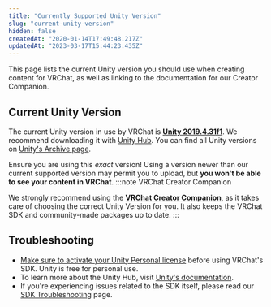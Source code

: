 ```yaml
---
title: "Currently Supported Unity Version"
slug: "current-unity-version"
hidden: false
createdAt: "2020-01-14T17:49:48.217Z"
updatedAt: "2023-03-17T15:44:23.435Z"
---
```

This page lists the current Unity version you should use when creating content for VRChat, as well as linking to the documentation for our Creator Companion.

## Current Unity Version

The current Unity version in use by VRChat is [**Unity 2019.4.31f1**](https://unity3d.com/unity/whats-new/2019.4.31). We recommend downloading it with [Unity Hub](https://unity.com/download). You can find all Unity versions on [Unity's Archive page](https://unity.com/releases/editor/archive).

Ensure you are using this *exact* version! Using a version newer than our current supported version may permit you to upload, but **you won't be able to see your content in VRChat**. 
:::note VRChat Creator Companion

We strongly recommend using the [**VRChat Creator Companion**](https://vcc.docs.vrchat.com/), as it takes care of choosing the correct Unity Version for you. It also keeps the VRChat SDK and community-made packages up to date.
:::
## Troubleshooting
- [Make sure to activate your Unity Personal license](https://support.unity.com/hc/en-us/articles/211438683-How-do-I-activate-my-license-) before using VRChat's SDK. Unity is free for personal use.
- To learn more about the Unity Hub, visit [Unity's documentation](https://docs.unity3d.com/hub/manual/index.html).
- If you're experiencing issues related to the SDK itself, please read our [SDK Troubleshooting](/sdk/sdk-troubleshooting) page.
